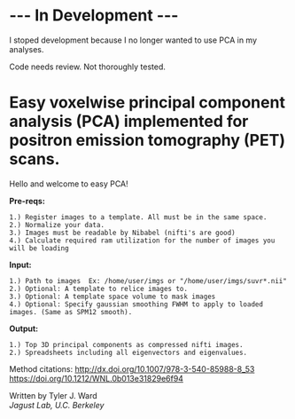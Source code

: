 # --- In Development ---

I stoped development because I no longer wanted to use PCA in my analyses. 

Code needs review. Not thoroughly tested. 

# Easy voxelwise principal component analysis (PCA) implemented for positron emission tomography (PET) scans.

Hello and welcome to easy PCA!  
  
**Pre-reqs:** 

    1.) Register images to a template. All must be in the same space.
    2.) Normalize your data.
    3.) Images must be readable by Nibabel (nifti's are good)  
    4.) Calculate required ram utilization for the number of images you will be loading    
  
**Input:**

    1.) Path to images  Ex: /home/user/imgs or "/home/user/imgs/suvr*.nii"
    2.) Optional: A template to relice images to.
    3.) Optional: A template space volume to mask images
    4.) Optional: Specify gaussian smoothing FWHM to apply to loaded images. (Same as SPM12 smooth).

**Output:**

    1.) Top 3D principal components as compressed nifti images.  
    2.) Spreadsheets including all eigenvectors and eigenvalues.
  
Method citations: 
   http://dx.doi.org/10.1007/978-3-540-85988-8_53 
   https://doi.org/10.1212/WNL.0b013e31829e6f94    

Written by Tyler J. Ward    
 *Jagust Lab, U.C. Berkeley*
